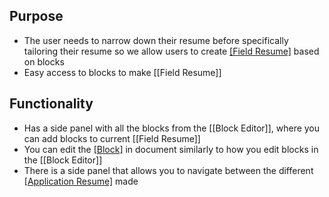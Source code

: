 ## Purpose
- The user needs to narrow down their resume before specifically tailoring their resume so we allow users to create [[Field Resume]](s) based on blocks
- Easy access to blocks to make [[Field Resume]]
## Functionality
- Has a side panel with all the blocks from the [[Block Editor]], where you can add blocks to current [[Field Resume]]
- You can edit the [[Block]](s) in document similarly to how you edit blocks in the [[Block Editor]]
- There is a side panel that allows you to navigate between the different [[Application Resume]](s) made